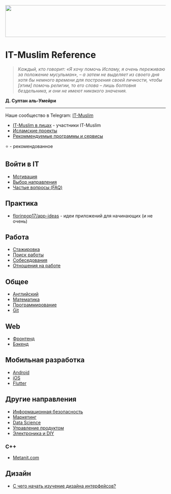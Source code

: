 
<p align="center">
  <img width="560" height="100" src="/basmala.svg">
</p>

# IT-Muslim Reference

> *Каждый, кто говорит: «Я хочу помочь Исламу, я очень переживаю за положение мусульман», – а затем не выделяет из своего дня хотя бы немного времени для построения своей личности, чтобы [этим] помочь религии, то его слова – лишь болтовня бездельника, и они не имеют никакого значения.*

**Д. Султан аль-Умейри**

____

Наше сообщество в Telegram: [IT-Muslim](https://t.me/it_muslim)

- [IT-Muslim в лицах](https://github.com/it-muslim/faces) - участники IT-Muslim
- [Исламские проекты](https://github.com/it-muslim/projects)
- [Рекоммендуемые программы и сервисы](recommended.md)

⭐ - рекомендованное

## Войти в IT

- [Мотивация](it-start.md#мотивация)
- [Выбор направления](it-start.md#выбор-направления)
- [Частые вопросы (FAQ)](it-start-faq.md)

## Практика

- [florinpop17/app-ideas](https://github.com/florinpop17/app-ideas) - идеи приложений для начинающих (и не очень)

## Работа

- [Стажировка](job.md#стажировка)
- [Поиск работы](job.md#поиск-работы)
- [Собеседования](job.md#собеседования)
- [Отношения на работе](job.md#отношени-на-работе)

## Общее

- [Английский](english.md)
- [Математика](math.md)
- [Программирование](programming.md)
- [Git](git.md)

## Web

- [Фронтенд](frontend.md)
- [Бэкенд](backend.md)


## Мобильная разработка

- [Android](android.md)
- [iOS](ios.md)
- [Flutter](flutter.md)

## Другие направления

- [Информационная безопасность](information-security.md)
- [Маркетинг](marketing.md)
- [Data Science](data-science.md)
- [Управление продуктом](product-management.md)
- [Электроника и DIY](eletronics-and-diy.md)

### C++

- [Metanit.com](https://metanit.com/cpp/)

## Дизайн

- [С чего начать изучение дизайна интерфейсов?](https://ingternet.ru/s-chiegho-nachat-izuchieniie-dizaina/)
